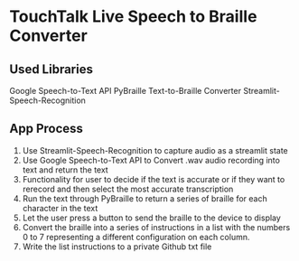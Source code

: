 # TouchTalk Live Speech to Braille Converter

## Used Libraries
Google Speech-to-Text API
PyBraille Text-to-Braille Converter
Streamlit-Speech-Recognition

## App Process
1. Use Streamlit-Speech-Recognition to capture audio as a streamlit state
2. Use Google Speech-to-Text API to Convert .wav audio recording into text and return the text
3. Functionality for user to decide if the text is accurate or if they want to rerecord and then select the most accurate transcription
4. Run the text through PyBraille to return a series of braille for each character in the text
5. Let the user press a button to send the braille to the device to display
6. Convert the braille into a series of instructions in a list with the numbers 0 to 7 representing a different configuration on each column.
7. Write the list instructions to a private Github txt file
